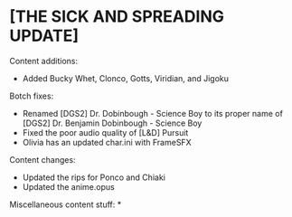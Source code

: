 # [THE SICK AND SPREADING UPDATE]

Content additions:
   * Added Bucky Whet, Clonco, Gotts, Viridian, and Jigoku

Botch fixes:
   * Renamed [DGS2] Dr. Dobinbough - Science Boy to its proper name of [DGS2] Dr. Benjamin Dobinbough - Science Boy
   * Fixed the poor audio quality of [L&D] Pursuit
   * Olivia has an updated char.ini with FrameSFX

Content changes:
   * Updated the rips for Ponco and Chiaki
   * Updated the anime.opus

Miscellaneous content stuff:
   * 